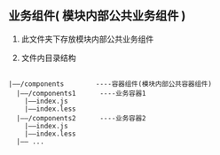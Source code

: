 ## 业务组件( 模块内部公共业务组件 )

1. 此文件夹下存放模块内部公共业务组件

2. 文件内目录结构

```base

|——/components        ----容器组件(模块内部公共容器组件)
  |——/components1      ----业务容器1
    |——index.js
    |——index.less
  |——/components2      ----业务容器2
    |——index.js
    |——index.less
  |—— ...
  
```